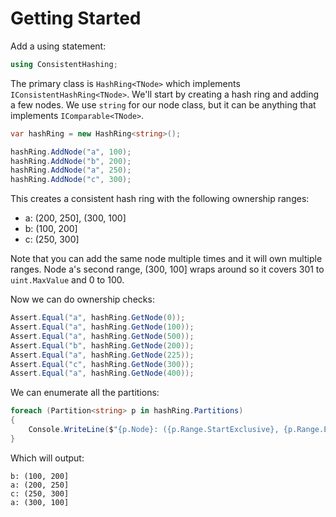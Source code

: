 # Getting Started

Add a using statement:

```csharp
using ConsistentHashing;
```

The primary class is `HashRing<TNode>` which implements `IConsistentHashRing<TNode>`.
We'll start by creating a hash ring and adding a few nodes. We use `string` for our
node class, but it can be anything that implements `IComparable<TNode>`.

```csharp
var hashRing = new HashRing<string>();

hashRing.AddNode("a", 100);
hashRing.AddNode("b", 200);
hashRing.AddNode("a", 250);
hashRing.AddNode("c", 300);
```

This creates a consistent hash ring with the following ownership ranges:

* a: (200, 250], (300, 100]
* b: (100, 200]
* c: (250, 300]

Note that you can add the same node multiple times and it will own multiple ranges.
Node a's second range, (300, 100] wraps around so it covers 301 to `uint.MaxValue` and
0 to 100.

Now we can do ownership checks:

```csharp
Assert.Equal("a", hashRing.GetNode(0));
Assert.Equal("a", hashRing.GetNode(100));
Assert.Equal("a", hashRing.GetNode(500));
Assert.Equal("b", hashRing.GetNode(200));
Assert.Equal("a", hashRing.GetNode(225));
Assert.Equal("c", hashRing.GetNode(300));
Assert.Equal("a", hashRing.GetNode(400));
```

We can enumerate all the partitions:

```csharp
foreach (Partition<string> p in hashRing.Partitions)
{
    Console.WriteLine($"{p.Node}: ({p.Range.StartExclusive}, {p.Range.EndInclusive}]");
}
```

Which will output:

```
b: (100, 200]
a: (200, 250]
c: (250, 300]
a: (300, 100]
```